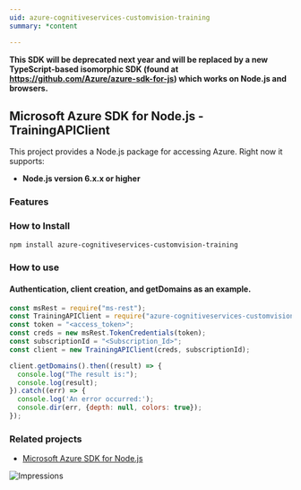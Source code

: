 ```yaml
---
uid: azure-cognitiveservices-customvision-training
summary: *content

---
```

**This SDK will be deprecated next year and will be replaced by a new TypeScript-based isomorphic SDK (found at https://github.com/Azure/azure-sdk-for-js) which works on Node.js and browsers.**
## Microsoft Azure SDK for Node.js - TrainingAPIClient

This project provides a Node.js package for accessing Azure. Right now it supports:
- **Node.js version 6.x.x or higher**

### Features


### How to Install

```bash
npm install azure-cognitiveservices-customvision-training
```

### How to use

#### Authentication, client creation, and getDomains  as an example.

```javascript
const msRest = require("ms-rest");
const TrainingAPIClient = require("azure-cognitiveservices-customvision-training");
const token = "<access_token>";
const creds = new msRest.TokenCredentials(token);
const subscriptionId = "<Subscription_Id>";
const client = new TrainingAPIClient(creds, subscriptionId);

client.getDomains().then((result) => {
  console.log("The result is:");
  console.log(result);
}).catch((err) => {
  console.log('An error occurred:');
  console.dir(err, {depth: null, colors: true});
});
```

### Related projects

- [Microsoft Azure SDK for Node.js](https://github.com/Azure/azure-sdk-for-node)


![Impressions](https://azure-sdk-impressions.azurewebsites.net/api/impressions/azure-sdk-for-node%2Flib%2Fservices%2FcustomVision%2Ftraining%2FREADME.png)
